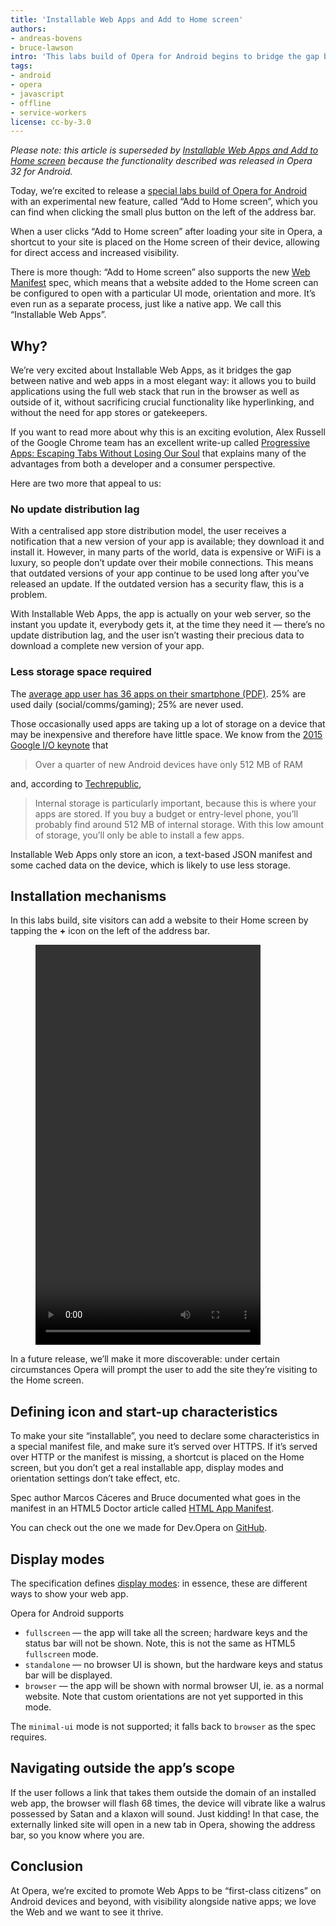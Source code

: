 ```yaml
---
title: 'Installable Web Apps and Add to Home screen'
authors:
- andreas-bovens
- bruce-lawson
intro: 'This labs build of Opera for Android begins to bridge the gap between the native and web apps’ user experience.'
tags:
- android
- opera
- javascript
- offline
- service-workers
license: cc-by-3.0
---
```

*Please note: this article is superseded by [Installable Web Apps and Add to Home screen](/articles/installable-web-apps/) because the functionality described was released in Opera 32 for Android.*

Today, we’re excited to release a [special labs build of Opera for Android](https://www.opera.com/download/get/?partner=www&product=android&level=Developer) with an experimental new feature, called “Add to Home screen”, which you can find when clicking the small plus button on the left of the address bar.

When a user clicks “Add to Home screen” after loading your site in Opera, a shortcut to your site is placed on the Home screen of their device, allowing for direct access and increased visibility.

There is more though: “Add to Home screen” also supports the new [Web Manifest](https://w3c.github.io/manifest/) spec, which means that a website added to the Home screen can be configured to open with a particular UI mode, orientation and more. It’s even run as a separate process, just like a native app. We call this “Installable Web Apps”.

## Why?

We’re very excited about Installable Web Apps, as it bridges the gap between native and web apps in a most elegant way: it allows you to build applications using the full web stack that run in the browser as well as outside of it, without sacrificing crucial functionality like hyperlinking, and without the need for app stores or gatekeepers.

If you want to read more about why this is an exciting evolution, Alex Russell of the Google Chrome team has an excellent write-up called [Progressive Apps: Escaping Tabs Without Losing Our Soul](https://infrequently.org/2015/06/progressive-apps-escaping-tabs-without-losing-our-soul/) that explains many of the advantages from both a developer and a consumer perspective.

Here are two more that appeal to us:

### No update distribution lag

With a centralised app store distribution model, the user receives a notification that a new version of your app is available; they download it and install it. However, in many parts of the world, data is expensive or WiFi is a luxury, so people don’t update over their mobile connections. This means that outdated versions of your app continue to be used long after you’ve released an update. If the outdated version has a security flaw, this is a problem.

With Installable Web Apps, the app is actually on your web server, so the instant you update it, everybody gets it, at the time they need it — there’s no update distribution lag, and the user isn’t wasting their precious data to download a complete new version of your app.

### Less storage space required

The [average app user has 36 apps on their smartphone (PDF)](https://think.storage.googleapis.com/docs/mobile-app-marketing-insights.pdf). 25% are used daily (social/comms/gaming); 25% are never used.

Those occasionally used apps are taking up a lot of storage on a device that may be inexpensive and therefore have little space. We know from the [2015 Google I/O keynote](https://www.youtube.com/watch?v=7V-fIGMDsmE&feature=youtu.be&t=1h21m30s) that

> Over a quarter of new Android devices have only 512 MB of RAM

and, according to [Techrepublic](http://www.techrepublic.com/article/ram-a-lama-dont-be-a-ding-ding-about-android-storage/),

> Internal storage is particularly important, because this is where your apps are stored. If you buy a budget or entry-level phone, you’ll probably find around 512 MB of internal storage. With this low amount of storage, you’ll only be able to install a few apps.

Installable Web Apps only store an icon, a text-based JSON manifest and some cached data on the device, which is likely to use less storage.

## Installation mechanisms

In this labs build, site visitors can add a website to their Home screen by tapping the **+** icon on the left of the address bar.

<figure block="figure">
	<video elem="media" mod="center" width="360" height="640" controls>
		<source src="{{ page.id }}/screen.mp4" type="video/mp4">
		<source src="{{ page.id }}/screen.webm" type="video/webm">
	</video>
</figure>

In a future release, we’ll make it more discoverable: under certain circumstances Opera will prompt the user to add the site they’re visiting to the Home screen.

## Defining icon and start-up characteristics

To make your site “installable”, you need to declare some characteristics in a special manifest file, and make sure it’s served over HTTPS. If it’s served over HTTP or the manifest is missing, a shortcut is placed on the Home screen, but you don’t get a real installable app, display modes and orientation settings don’t take effect, etc.

Spec author Marcos Cáceres and Bruce documented what goes in the manifest in an HTML5 Doctor article called [HTML App Manifest](http://html5doctor.com/web-manifest-specification/#appname).

You can check out the one we made for Dev.Opera on [GitHub](https://github.com/operasoftware/devopera/blob/master/src/.webmanifest).

## Display modes

The specification defines [display modes](https://w3c.github.io/manifest/#display-modes): in essence, these are different ways to show your web app.

Opera for Android supports

- `fullscreen` — the app will take all the screen; hardware keys and the status bar will not be shown. Note, this is not the same as HTML5 `fullscreen` mode.
- `standalone` — no browser UI is shown, but the hardware keys and status bar will be displayed.
- `browser` — the app will be shown with normal browser UI, ie. as a normal website. Note that custom orientations are not yet supported in this mode.

The `minimal-ui` mode is not supported; it falls back to `browser` as the spec requires.

## Navigating outside the app’s scope

If the user follows a link that takes them outside the domain of an installed web app, the browser will flash 68 times, the device will vibrate like a walrus possessed by Satan and a klaxon will sound. Just kidding! In that case, the externally linked site will open in a new tab in Opera, showing the address bar, so you know where you are.

## Conclusion

At Opera, we’re excited to promote Web Apps to be “first-class citizens” on Android devices and beyond, with visibility alongside native apps; we love the Web and we want to see it thrive.
